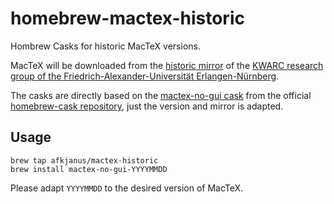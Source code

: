 # homebrew-mactex-historic

Hombrew Casks for historic MacTeX versions.

MacTeX will be downloaded from the [historic mirror](https://pi.kwarc.info/historic/systems/mactex/) of the [KWARC research group of the Friedrich-Alexander-Universität Erlangen-Nürnberg](https://kwarc.info).

The casks are directly based on the [mactex-no-gui cask](https://github.com/Homebrew/homebrew-cask/blob/master/Casks/m/mactex-no-gui.rb) from the official [homebrew-cask repository](https://github.com/Homebrew/homebrew-cask/tree/master), just the version and mirror is adapted.

## Usage
```
brew tap afkjanus/mactex-historic
brew install mactex-no-gui-YYYYMMDD
```
Please adapt `YYYYMMDD` to the desired version of MacTeX.
